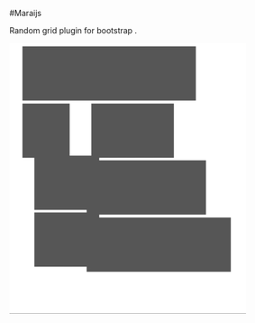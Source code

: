 
#Maraijs

Random grid plugin for bootstrap . 


![Alt text](mararnd.gif?raw=true "Optional Title")


